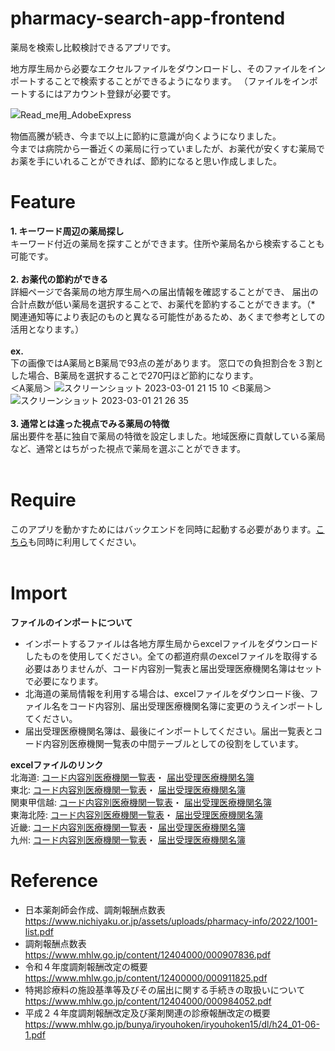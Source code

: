 # pharmacy-search-app-frontend

薬局を検索し比較検討できるアプリです。<br>

地方厚生局から必要なエクセルファイルをダウンロードし、そのファイルをインポートすることで検索することができるようになります。
（ファイルをインポートするにはアカウント登録が必要です。<br>

![Read_me用_AdobeExpress](https://user-images.githubusercontent.com/102279858/222644426-2408183f-828e-413a-9892-c31f966448ed.gif)

物価高騰が続き、今まで以上に節約に意識が向くようになりました。<br>
今までは病院から一番近くの薬局に行っていましたが、お薬代が安くすむ薬局でお薬を手にいれることができれば、節約になると思い作成しました。

# Feature
**1. キーワード周辺の薬局探し**<br>
キーワード付近の薬局を探すことができます。住所や薬局名から検索することも可能です。
<br>
<br>
**2. お薬代の節約ができる**<br>
詳細ページで各薬局の地方厚生局への届出情報を確認することができ、
届出の合計点数が低い薬局を選択することで、お薬代を節約することができます。（* 関連通知等により表記のものと異なる可能性があるため、あくまで参考としての活用となります。）
<br>
<br>
**ex.**<br>
下の画像ではA薬局とB薬局で93点の差があります。
窓口での負担割合を３割とした場合、B薬局を選択することで270円ほど節約になります。
<br>
＜A薬局＞
![スクリーンショット 2023-03-01 21 15 10](https://user-images.githubusercontent.com/102279858/222136646-a5382c5c-2102-43e0-8a37-c696f55fdd58.png)
＜B薬局＞
![スクリーンショット 2023-03-01 21 26 35](https://user-images.githubusercontent.com/102279858/222139059-316c09e0-67ce-4622-893d-8dc5ae399f1d.png)
<br>
<br>
**3. 通常とは違った視点でみる薬局の特徴**
<br>
届出要件を基に独自で薬局の特徴を設定しました。地域医療に貢献している薬局など、通常とはちがった視点で薬局を選ぶことができます。
<br>
<br>
# Require

このアプリを動かすためにはバックエンドを同時に起動する必要があります。[こちら](https://github.com/amegumi3/pharmacy-search-app-backend)も同時に利用してください。
<br>
<br>
# Import
**ファイルのインポートについて**
* インポートするファイルは各地方厚生局からexcelファイルをダウンロードしたものを使用してください。全ての都道府県のexcelファイルを取得する必要はありませんが、コード内容別一覧表と届出受理医療機関名簿はセットで必要になります。
* 北海道の薬局情報を利用する場合は、excelファイルをダウンロード後、ファイル名をコード内容別、届出受理医療機関名簿に変更のうえインポートしてください。
* 届出受理医療機関名簿は、最後にインポートしてください。届出一覧表とコード内容別医療機関一覧表の中間テーブルとしての役割をしています。

**excelファイルのリンク**<br>
北海道:
[コード内容別医療機関一覧表](https://kouseikyoku.mhlw.go.jp/hokkaido/gyomu/gyomu/hoken_kikan/code_ichiran.html)・
[届出受理医療機関名簿](https://kouseikyoku.mhlw.go.jp/hokkaido/gyomu/gyomu/hoken_kikan/todokede_juri_ichiran.html)<br>
東北:
[コード内容別医療機関一覧表](https://kouseikyoku.mhlw.go.jp/tohoku/gyomu/gyomu/hoken_kikan/itiran.html)・
[届出受理医療機関名簿](https://kouseikyoku.mhlw.go.jp/tohoku/gyomu/gyomu/hoken_kikan/documents/201805koushin.html)<br>
関東甲信越:
[コード内容別医療機関一覧表](https://kouseikyoku.mhlw.go.jp/kantoshinetsu/chousa/shitei.html)・
[届出受理医療機関名簿](https://kouseikyoku.mhlw.go.jp/kinki/tyousa/shinkishitei.html)<br>
東海北陸:
[コード内容別医療機関一覧表](https://kouseikyoku.mhlw.go.jp/tokaihokuriku/newpage_00287.html)・
[届出受理医療機関名簿](https://kouseikyoku.mhlw.go.jp/tokaihokuriku/newpage_00349.html)<br>
近畿:
[コード内容別医療機関一覧表](https://kouseikyoku.mhlw.go.jp/kinki/tyousa/shinkishitei.html)・
[届出受理医療機関名簿](https://kouseikyoku.mhlw.go.jp/kinki/gyomu/gyomu/hoken_kikan/shitei_jokyo_00004.html)<br>
九州:
[コード内容別医療機関一覧表](https://kouseikyoku.mhlw.go.jp/kyushu/gyomu/gyomu/hoken_kikan/index_00006.html)・
[届出受理医療機関名簿](https://kouseikyoku.mhlw.go.jp/kyushu/gyomu/gyomu/hoken_kikan/index_00007.html)


# Reference

* 日本薬剤師会作成、調剤報酬点数表
https://www.nichiyaku.or.jp/assets/uploads/pharmacy-info/2022/1001-list.pdf
* 調剤報酬点数表
https://www.mhlw.go.jp/content/12404000/000907836.pdf
* 令和４年度調剤報酬改定の概要
https://www.mhlw.go.jp/content/12400000/000911825.pdf
* 特掲診療料の施設基準等及びその届出に関する手続きの取扱いについて
https://www.mhlw.go.jp/content/12404000/000984052.pdf
* 平成２４年度調剤報酬改定及び薬剤関連の診療報酬改定の概要
https://www.mhlw.go.jp/bunya/iryouhoken/iryouhoken15/dl/h24_01-06-1.pdf